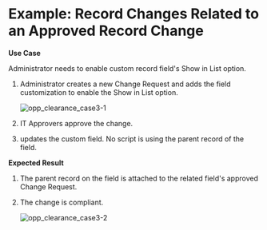 # Example: Record Changes Related to an Approved Record Change

**Use Case**

Administrator needs to enable custom record field's Show in List option.

1. Administrator creates a new Change Request and adds the field customization to enable the Show in
   List option.

   ![opp_clearance_case3-1](/img/product_docs/platgovnetsuite/change_management/opp_clearance_case3-1.webp)

2. IT Approvers approve the change.
3. updates the custom field. No script is using the parent record of the field.

**Expected Result**

1. The parent record on the field is attached to the related field's approved Change Request.
2. The change is compliant.

   ![opp_clearance_case3-2](/img/product_docs/platgovnetsuite/change_management/opp_clearance_case3-2.webp)
